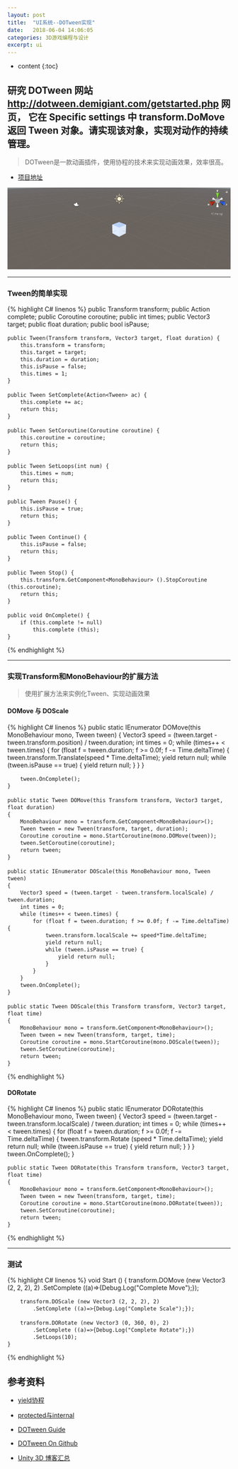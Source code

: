 ```yaml
---
layout: post
title:  "UI系统--DOTween实现"
date:   2018-06-04 14:06:05
categories: 3D游戏编程与设计
excerpt: ui
---
```


* content
{:toc}

## 研究 DOTween 网站 http://dotween.demigiant.com/getstarted.php 网页， 它在 Specific settings 中 transform.DoMove 返回 Tween 对象。请实现该对象，实现对动作的持续管理。

> DOTween是一款动画插件，使用协程的技术来实现动画效果，效率很高。

* [项目地址](https://github.com/Lyrix28/Lyrix28.github.io/tree/master/assets/UnityProject/dotween)

![Image text](https://raw.githubusercontent.com/Lyrix28/Lyrix28.github.io/master/assets/Pictures/dotween.gif)

---

### Tween的简单实现

{% highlight C# linenos %}
	public Transform transform;
	public Action<Tween> complete;
	public Coroutine coroutine;
	public int times;
	public Vector3 target;
	public float duration;
	public bool isPause;

	public Tween(Transform transform, Vector3 target, float duration) {
		this.transform = transform;
		this.target = target;
		this.duration = duration;
		this.isPause = false;
		this.times = 1;
	}

	public Tween SetComplete(Action<Tween> ac) {
		this.complete += ac;
		return this;
	}

	public Tween SetCoroutine(Coroutine coroutine) {
		this.coroutine = coroutine;
		return this;
	}

	public Tween SetLoops(int num) {
		this.times = num;
		return this;
	}

	public Tween Pause() {
		this.isPause = true;
		return this;
	}

	public Tween Continue() {
		this.isPause = false;
		return this;
	}

	public Tween Stop() {
		this.transform.GetComponent<MonoBehaviour> ().StopCoroutine (this.coroutine);
		return this;
	}

	public void OnComplete() {
		if (this.complete != null)
			this.complete (this);
	}
{% endhighlight %}

---

### 实现Transform和MonoBehaviour的扩展方法

> 使用扩展方法来实例化Tween、实现动画效果

#### DOMove 与 DOScale

{% highlight C# linenos %}
	public static IEnumerator DOMove(this MonoBehaviour mono, Tween tween)
	{
		Vector3 speed = (tween.target - tween.transform.position) / tween.duration;
		int times = 0;
		while (times++ < tween.times) {
			for (float f = tween.duration; f >= 0.0f; f -= Time.deltaTime)
			{
				tween.transform.Translate(speed * Time.deltaTime);
				yield return null;
				while (tween.isPause == true)
				{
					yield return null;
				}
			}
		}

		tween.OnComplete();
	}

	public static Tween DOMove(this Transform transform, Vector3 target, float duration)
	{
		MonoBehaviour mono = transform.GetComponent<MonoBehaviour>();
		Tween tween = new Tween(transform, target, duration);
		Coroutine coroutine = mono.StartCoroutine(mono.DOMove(tween));
		tween.SetCoroutine(coroutine);
		return tween;
	}

	public static IEnumerator DOScale(this MonoBehaviour mono, Tween tween)
	{
		Vector3 speed = (tween.target - tween.transform.localScale) / tween.duration;
		int times = 0;
		while (times++ < tween.times) {
			for (float f = tween.duration; f >= 0.0f; f -= Time.deltaTime) {
				tween.transform.localScale += speed*Time.deltaTime;
				yield return null;
				while (tween.isPause == true) {
					yield return null;
				}
			}
		}
		tween.OnComplete();
	}

	public static Tween DOScale(this Transform transform, Vector3 target, float time)
	{
		MonoBehaviour mono = transform.GetComponent<MonoBehaviour>();
		Tween tween = new Tween(transform, target, time);
		Coroutine coroutine = mono.StartCoroutine(mono.DOScale(tween));
		tween.SetCoroutine(coroutine);
		return tween;
	}
{% endhighlight %}

#### DORotate

{% highlight C# linenos %}
	public static IEnumerator DORotate(this MonoBehaviour mono, Tween tween)
	{
		Vector3 speed = (tween.target - tween.transform.localScale) / tween.duration;
		int times = 0;
		while (times++ < tween.times) {
			for (float f = tween.duration; f >= 0.0f; f -= Time.deltaTime) {
				tween.transform.Rotate (speed * Time.deltaTime);
				yield return null;
				while (tween.isPause == true) {
					yield return null;
				}
			}
		}
		tween.OnComplete();
	}

	public static Tween DORotate(this Transform transform, Vector3 target, float time)
	{
		MonoBehaviour mono = transform.GetComponent<MonoBehaviour>();
		Tween tween = new Tween(transform, target, time);
		Coroutine coroutine = mono.StartCoroutine(mono.DORotate(tween));
		tween.SetCoroutine(coroutine);
		return tween;
	}
{% endhighlight %}

---

### 测试

{% highlight C# linenos %}
	void Start () {
		transform.DOMove (new Vector3 (2, 2, 2), 2)
			.SetComplete ((a)=>{Debug.Log("Complete Move");});
		
		transform.DOScale (new Vector3 (2, 2, 2), 2)
			.SetComplete ((a)=>{Debug.Log("Complete Scale");});

		transform.DORotate (new Vector3 (0, 360, 0), 2)
			.SetComplete ((a)=>{Debug.Log("Complete Rotate");})
			.SetLoops(10);
	}
{% endhighlight %}

## 参考资料
* [yield协程](https://www.cnblogs.com/hammerc/p/4432969.html)

* [protected与internal](https://www.cnblogs.com/adodo1/p/4327581.html)

* [DOTween Guide](http://dotween.demigiant.com/getstarted.php)

* [DOTween On Github](https://github.com/Demigiant/dotween/tree/master/_DOTween.Assembly/DOTween)

* [Unity 3D 博客汇总](https://blog.csdn.net/pmlpml/article/details/72236930)